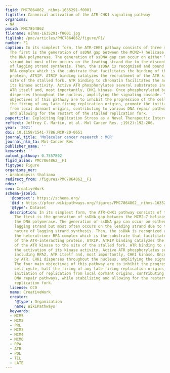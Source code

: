 ```yaml
---
figid: PMC7864862__nihms-1635291-f0001
figtitle: Canonical activation of the ATR-CHK1 signaling pathway
organisms:
- NA
pmcid: PMC7864862
filename: nihms-1635291-f0001.jpg
figlink: /pmc/articles/PMC7864862/figure/F1/
number: F1
caption: In its simplest form, the ATR-CHK1 pathway consists of three main steps.
  The first is the generation of ssDNA gap between the MCM2–7 helicase complex and
  the DNA polymerase. The generation of ssDNA gap can occur on either leading or lagging
  strand but most often occurs on the leading strand due to the discontinuous nature
  of lagging strand synthesis. Then, the ssDNA is recognized and bound by the heterotrimer
  RPA complex which is the substrate that facilitates the binding of the ATR-interacting
  protein, ATRIP. ATRIP binding catalyzes the recruitment of the ATR kinase to the
  site of the stalled fork. ATR binding to chromatin facilitates the activation of
  its kinase activity. Active ATR phosphorylates several substrates including RPA2,
  ATR itself and, most importantly, CHK1 kinase. Once phosphorylated by ATR, CHK1
  disperses throughout the nucleus, amplifying the signaling cascade. The four main
  objectives of this pathway are to inhibit the progression of the cell cycle, halt
  the firing of any late-firing replication origins, promote the initiation of replication
  from local dormant origins, contributing to various DNA repair pathways, while stabilizing
  and allowing for the restart of the stalled replication fork.
papertitle: Exploiting Replication Stress as a Novel Therapeutic Intervention.
reftext: Jeffrey C. Martin, et al. Mol Cancer Res. ;19(2):192-206.
year: '2021'
doi: 10.1158/1541-7786.MCR-20-0651
journal_title: 'Molecular cancer research : MCR'
journal_nlm_ta: Mol Cancer Res
publisher_name: ''
keywords: ''
automl_pathway: 0.7557802
figid_alias: PMC7864862__F1
figtype: Figure
organisms_ner:
- Arabidopsis thaliana
redirect_from: /figures/PMC7864862__F1
ndex: ''
seo: CreativeWork
schema-jsonld:
  '@context': https://schema.org/
  '@id': https://pfocr.wikipathways.org/figures/PMC7864862__nihms-1635291-f0001.html
  '@type': Dataset
  description: In its simplest form, the ATR-CHK1 pathway consists of three main steps.
    The first is the generation of ssDNA gap between the MCM2–7 helicase complex and
    the DNA polymerase. The generation of ssDNA gap can occur on either leading or
    lagging strand but most often occurs on the leading strand due to the discontinuous
    nature of lagging strand synthesis. Then, the ssDNA is recognized and bound by
    the heterotrimer RPA complex which is the substrate that facilitates the binding
    of the ATR-interacting protein, ATRIP. ATRIP binding catalyzes the recruitment
    of the ATR kinase to the site of the stalled fork. ATR binding to chromatin facilitates
    the activation of its kinase activity. Active ATR phosphorylates several substrates
    including RPA2, ATR itself and, most importantly, CHK1 kinase. Once phosphorylated
    by ATR, CHK1 disperses throughout the nucleus, amplifying the signaling cascade.
    The four main objectives of this pathway are to inhibit the progression of the
    cell cycle, halt the firing of any late-firing replication origins, promote the
    initiation of replication from local dormant origins, contributing to various
    DNA repair pathways, while stabilizing and allowing for the restart of the stalled
    replication fork.
  license: CC0
  name: CreativeWork
  creator:
    '@type': Organization
    name: WikiPathways
  keywords:
  - MCM5
  - MCM2
  - PRL
  - MCM3
  - MCM4
  - MCM6
  - RPA
  - ATR
  - POL
  - TIL
  - LATE
---
```

